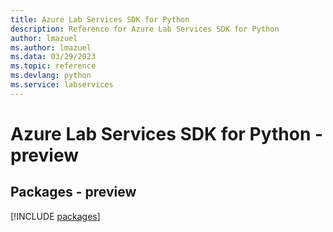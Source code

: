 ```yaml
---
title: Azure Lab Services SDK for Python
description: Reference for Azure Lab Services SDK for Python
author: lmazuel
ms.author: lmazuel
ms.data: 03/29/2023
ms.topic: reference
ms.devlang: python
ms.service: labservices
---
```

# Azure Lab Services SDK for Python - preview
## Packages - preview
[!INCLUDE [packages](lab-services-index.md)]
